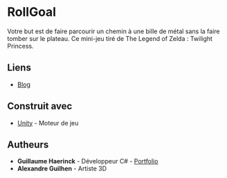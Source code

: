 # RollGoal
Votre but est de faire parcourir un chemin à une bille de métal sans la faire tomber sur le plateau. Ce mini-jeu tiré de The Legend of Zelda : Twilight Princess.

## Liens
* [Blog](http://guillaumehaerinck.com/html-project/project-roll-goal.html)

## Construit avec
* [Unity](https://unity3d.com/fr) - Moteur de jeu

## Autheurs

* **Guillaume Haerinck** - Développeur C# - [Portfolio](http://guillaumehaerinck.com/)
* **Alexandre Guilhen** - Artiste 3D
